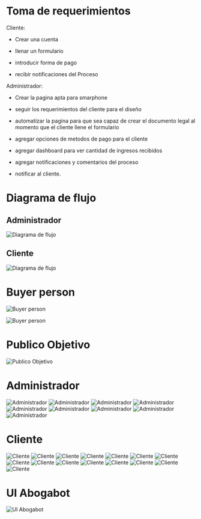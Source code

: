 # Toma de requerimientos



Cliente:



* Crear una cuenta

* llenar un formulario

* introducir forma de pago

* recibir notificaciones del Proceso



Administrador:



* Crear la pagina apta para smarphone

* seguir los requerimientos del cliente para el diseño

* automatizar la pagina para que sea capaz de crear el documento legal al momento que el cliente llene el formulario

* agregar opciones de metodos de pago para el cliente

* agregar dashboard para ver cantidad de ingresos recibidos

* agregar notificaciones y comentarios del proceso

* notificar al cliente.



# Diagrama de flujo

## Administrador

![Diagrama de flujo](./IMG/DiagramaA.jpg)

## Cliente

![Diagrama de flujo](./IMG/DiagramaC.jpg)



# Buyer person

![Buyer person](./IMG/Buyerperson1.jpg)

![Buyer person](./IMG/Buyerperson2.jpg)



# Publico Objetivo

![Publico Objetivo](./IMG/Publicoobjetivo.jpg)



# Administrador

![Administrador](./IMG/ADM1.png)
![Administrador](./IMG/ADM2.png)
![Administrador](./IMG/ADM3.png)
![Administrador](./IMG/ADM4.png)
![Administrador](./IMG/ADM5.png)
![Administrador](./IMG/ADM6.png)
![Administrador](./IMG/ADM7.png)
![Administrador](./IMG/ADM8.png)
![Administrador](./IMG/ADM9.png)



# Cliente

![Cliente](./IMG/CLT1.png)
![Cliente](./IMG/CLT2.png)
![Cliente](./IMG/CLT3.png)
![Cliente](./IMG/CLT4.png)
![Cliente](./IMG/CLT5.png)
![Cliente](./IMG/CLT6.png)
![Cliente](./IMG/CLT7.png)
![Cliente](./IMG/CLT8.png)
![Cliente](./IMG/CLT9.png)
![Cliente](./IMG/CLT10.png)
![Cliente](./IMG/CLT11.png)
![Cliente](./IMG/CLT12.png)
![Cliente](./IMG/CLT13.png)
![Cliente](./IMG/CLT14.png)
![Cliente](./IMG/CLT15.png)



# UI Abogabot

![UI Abogabot](./IMG/UIAbogabot.png)